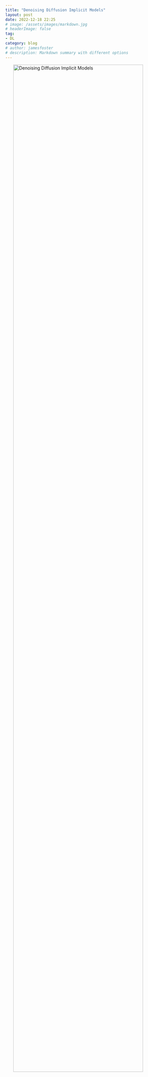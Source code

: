 ```yaml
---
title: "Denoising Diffusion Implicit Models"
layout: post
date: 2022-12-18 22:25
# image: /assets/images/markdown.jpg
# headerImage: false
tag:
- DL
category: blog
# author: jamesfoster
# description: Markdown summary with different options
---
```


<img src="https://raw.githubusercontent.com/yang-yang-o-o/yang-yang-o-o.github.io/main/assets\Blog\DDPM\2022-12-20-Denoising_Diffusion_Probabilistic_Models.png" alt="Denoising Diffusion Implicit Models" style="display: block; margin: auto; width: 90%;">

<!-- <img src="..\assets\Blog\DDPM\2022-12-20-Denoising_Diffusion_Probabilistic_Models.png" alt="Denoising Diffusion Implicit Models" style="display: block; margin: auto; width: 90%;"> -->